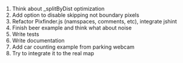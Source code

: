 1. Think about _splitByDist optimization
2. Add option to disable skipping not boundary pixels
3. Refactor Pixfinder.js (namspaces, comments, etc), integrate jshint
4. Finish beer example and think what about noise
5. Write tests
6. Write documentation
7. Add car counting example from parking webcam
7. Try to integrate it to the real map